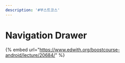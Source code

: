 ```yaml
---
description: '#부스트코스'
---
```


# Navigation Drawer









{% embed url="https://www.edwith.org/boostcourse-android/lecture/20684/" %}



